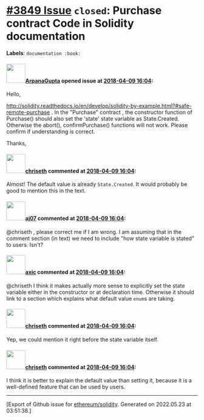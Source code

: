 # [\#3849 Issue](https://github.com/ethereum/solidity/issues/3849) `closed`: Purchase contract Code in Solidity documentation
**Labels**: `documentation :book:`


#### <img src="https://avatars.githubusercontent.com/u/1803318?v=4" width="50">[ArpanaGupta](https://github.com/ArpanaGupta) opened issue at [2018-04-09 16:04](https://github.com/ethereum/solidity/issues/3849):

Hello,

http://solidity.readthedocs.io/en/develop/solidity-by-example.html?#safe-remote-purchase . 
In the "Purchase" contract , the constructor function of Purchase() should also set the 'state' state variable as State.Created.
Otherwise the abort(), confirmPurchase() functions will not work.
Please confirm if understanding is correct.

Thanks,

#### <img src="https://avatars.githubusercontent.com/u/9073706?v=4" width="50">[chriseth](https://github.com/chriseth) commented at [2018-04-09 16:04](https://github.com/ethereum/solidity/issues/3849#issuecomment-380586700):

Almost! The default value is already `State.Created`. It would probably be good to mention this in the text.

#### <img src="https://avatars.githubusercontent.com/u/9623159?v=4" width="50">[aj07](https://github.com/aj07) commented at [2018-04-09 16:04](https://github.com/ethereum/solidity/issues/3849#issuecomment-396662795):

@chriseth , please correct me if I am wrong. I am assuming that in the comment section (in text) we need to include "how state variable is stated" to users. Isn't?

#### <img src="https://avatars.githubusercontent.com/u/20340?v=4" width="50">[axic](https://github.com/axic) commented at [2018-04-09 16:04](https://github.com/ethereum/solidity/issues/3849#issuecomment-396665015):

@chriseth I think it makes actually more sense to explicitly set the state variable either in the constructor or at declaration time. Otherwise it should link to a section which explains what default value `enum`s are taking.

#### <img src="https://avatars.githubusercontent.com/u/9073706?v=4" width="50">[chriseth](https://github.com/chriseth) commented at [2018-04-09 16:04](https://github.com/ethereum/solidity/issues/3849#issuecomment-396870098):

Yep, we could mention it right before the state variable itself.

#### <img src="https://avatars.githubusercontent.com/u/9073706?v=4" width="50">[chriseth](https://github.com/chriseth) commented at [2018-04-09 16:04](https://github.com/ethereum/solidity/issues/3849#issuecomment-396870272):

I think it is better to explain the default value than setting it, because it is a well-defined feature that can be used by users.


-------------------------------------------------------------------------------



[Export of Github issue for [ethereum/solidity](https://github.com/ethereum/solidity). Generated on 2022.05.23 at 03:51:38.]
